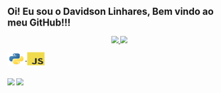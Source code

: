  ## Oi! Eu sou o Davidson Linhares, Bem vindo ao meu GitHub!!!
  
<div align="center">
  <a href="https://github.com/davidsonrj1">
  <img height="180em" src="https://github-readme-stats.vercel.app/api?username=Davidsonrj1&show_icons=true&theme=tokyonight&include_all_commits=true&count_private=true"/>
  <img height="150em" src="https://github-readme-stats.vercel.app/api/top-langs/?username=Davidsonrj1&layout=compact&langs_count=7&theme=tokyonight"/>
</div>
  <div style="display: inline_block"><br>
  <img align="center" alt="Python" height="30" width="40" src="https://raw.githubusercontent.com/devicons/devicon/master/icons/python/python-original.svg">
   <img align="center" alt="Python" height="30" width="40" src="https://raw.githubusercontent.com/devicons/devicon/master/icons/javascript/javascript-original.svg">
</div>

 ##
  
  <div> 
  <a href="https://www.instagram.com/deivinrj/" target="_blank"><img src="https://img.shields.io/badge/-Instagram-%23E4405F?style=for-the-badge&logo=instagram&logoColor=white" target="_blank"></a>
  <a href="https://www.linkedin.com/in/davidsonrj1/" target="_blank"><img src="https://img.shields.io/badge/-LinkedIn-%230077B5?style=for-the-badge&logo=linkedin&logoColor=white" target="_blank"></a> 
 
</div>
